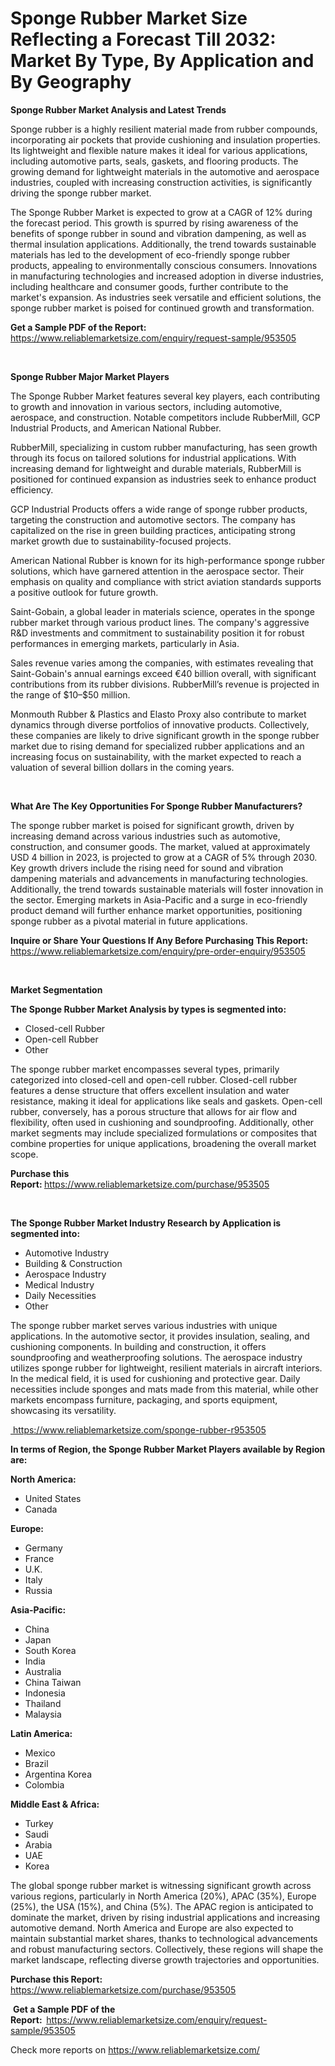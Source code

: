 <p><h1>Sponge Rubber Market Size Reflecting a Forecast Till 2032: Market By Type, By Application and By Geography</h1></p><p><strong>Sponge Rubber Market Analysis and Latest Trends</strong></p>
<p><p>Sponge rubber is a highly resilient material made from rubber compounds, incorporating air pockets that provide cushioning and insulation properties. Its lightweight and flexible nature makes it ideal for various applications, including automotive parts, seals, gaskets, and flooring products. The growing demand for lightweight materials in the automotive and aerospace industries, coupled with increasing construction activities, is significantly driving the sponge rubber market.</p><p>The Sponge Rubber Market is expected to grow at a CAGR of 12% during the forecast period. This growth is spurred by rising awareness of the benefits of sponge rubber in sound and vibration dampening, as well as thermal insulation applications. Additionally, the trend towards sustainable materials has led to the development of eco-friendly sponge rubber products, appealing to environmentally conscious consumers. Innovations in manufacturing technologies and increased adoption in diverse industries, including healthcare and consumer goods, further contribute to the market's expansion. As industries seek versatile and efficient solutions, the sponge rubber market is poised for continued growth and transformation.</p></p>
<p><strong>Get a Sample PDF of the Report:&nbsp;</strong> <a href="https://www.reliablemarketsize.com/enquiry/request-sample/953505?utm_campaign=2925&utm_medium=2&utm_source=Github&utm_content=ia&utm_term=07032025&utm_id=sponge-rubber">https://www.reliablemarketsize.com/enquiry/request-sample/953505</a></p>
<p>&nbsp;</p>
<p><strong>Sponge Rubber Major Market Players</strong></p>
<p><p>The Sponge Rubber Market features several key players, each contributing to growth and innovation in various sectors, including automotive, aerospace, and construction. Notable competitors include RubberMill, GCP Industrial Products, and American National Rubber.</p><p>RubberMill, specializing in custom rubber manufacturing, has seen growth through its focus on tailored solutions for industrial applications. With increasing demand for lightweight and durable materials, RubberMill is positioned for continued expansion as industries seek to enhance product efficiency.</p><p>GCP Industrial Products offers a wide range of sponge rubber products, targeting the construction and automotive sectors. The company has capitalized on the rise in green building practices, anticipating strong market growth due to sustainability-focused projects.</p><p>American National Rubber is known for its high-performance sponge rubber solutions, which have garnered attention in the aerospace sector. Their emphasis on quality and compliance with strict aviation standards supports a positive outlook for future growth.</p><p>Saint-Gobain, a global leader in materials science, operates in the sponge rubber market through various product lines. The company's aggressive R&D investments and commitment to sustainability position it for robust performances in emerging markets, particularly in Asia.</p><p>Sales revenue varies among the companies, with estimates revealing that Saint-Gobain's annual earnings exceed €40 billion overall, with significant contributions from its rubber divisions. RubberMill’s revenue is projected in the range of $10–$50 million.</p><p>Monmouth Rubber & Plastics and Elasto Proxy also contribute to market dynamics through diverse portfolios of innovative products. Collectively, these companies are likely to drive significant growth in the sponge rubber market due to rising demand for specialized rubber applications and an increasing focus on sustainability, with the market expected to reach a valuation of several billion dollars in the coming years.</p></p>
<p>&nbsp;</p>
<p><strong>What Are The Key Opportunities For Sponge Rubber Manufacturers?</strong></p>
<p><p>The sponge rubber market is poised for significant growth, driven by increasing demand across various industries such as automotive, construction, and consumer goods. The market, valued at approximately USD 4 billion in 2023, is projected to grow at a CAGR of 5% through 2030. Key growth drivers include the rising need for sound and vibration dampening materials and advancements in manufacturing technologies. Additionally, the trend towards sustainable materials will foster innovation in the sector. Emerging markets in Asia-Pacific and a surge in eco-friendly product demand will further enhance market opportunities, positioning sponge rubber as a pivotal material in future applications.</p></p>
<p><strong>Inquire or Share Your Questions If Any Before Purchasing This Report:</strong> <a href="https://www.reliablemarketsize.com/enquiry/pre-order-enquiry/953505?utm_campaign=2925&utm_medium=2&utm_source=Github&utm_content=ia&utm_term=07032025&utm_id=sponge-rubber">https://www.reliablemarketsize.com/enquiry/pre-order-enquiry/953505</a></p>
<p>&nbsp;</p>
<p><strong>Market Segmentation</strong></p>
<p><strong>The Sponge Rubber Market Analysis by types is segmented into:</strong></p>
<p><ul><li>Closed-cell Rubber</li><li>Open-cell Rubber</li><li>Other</li></ul></p>
<p><p>The sponge rubber market encompasses several types, primarily categorized into closed-cell and open-cell rubber. Closed-cell rubber features a dense structure that offers excellent insulation and water resistance, making it ideal for applications like seals and gaskets. Open-cell rubber, conversely, has a porous structure that allows for air flow and flexibility, often used in cushioning and soundproofing. Additionally, other market segments may include specialized formulations or composites that combine properties for unique applications, broadening the overall market scope.</p></p>
<p><strong>Purchase this Report:&nbsp;</strong><a href="https://www.reliablemarketsize.com/purchase/953505?utm_campaign=2925&utm_medium=2&utm_source=Github&utm_content=ia&utm_term=07032025&utm_id=sponge-rubber">https://www.reliablemarketsize.com/purchase/953505</a></p>
<p>&nbsp;</p>
<p><strong>The Sponge Rubber Market Industry Research by Application is segmented into:</strong></p>
<p><ul><li>Automotive Industry</li><li>Building & Construction</li><li>Aerospace Industry</li><li>Medical Industry</li><li>Daily Necessities</li><li>Other</li></ul></p>
<p><p>The sponge rubber market serves various industries with unique applications. In the automotive sector, it provides insulation, sealing, and cushioning components. In building and construction, it offers soundproofing and weatherproofing solutions. The aerospace industry utilizes sponge rubber for lightweight, resilient materials in aircraft interiors. In the medical field, it is used for cushioning and protective gear. Daily necessities include sponges and mats made from this material, while other markets encompass furniture, packaging, and sports equipment, showcasing its versatility.</p></p>
<p><a href="https://www.reliablemarketsize.com/sponge-rubber-r953505?utm_campaign=2925&utm_medium=2&utm_source=Github&utm_content=ia&utm_term=07032025&utm_id=sponge-rubber">&nbsp;https://www.reliablemarketsize.com/sponge-rubber-r953505</a></p>
<p><strong>In terms of Region, the Sponge Rubber Market Players available by Region are:</strong></p>
<p>
    <p> <strong> North America: </strong>
        <ul>
            <li>United States</li>
            <li>Canada</li>
        </ul>
        </p> 
    <p> <strong> Europe: </strong>
        <ul>
            <li>Germany</li>
            <li>France</li>
            <li>U.K.</li>
            <li>Italy</li>
            <li>Russia</li>
        </ul>
        </p> 
    <p> <strong> Asia-Pacific: </strong>
        <ul>
            <li>China</li>
            <li>Japan</li>
            <li>South Korea</li>
            <li>India</li>
            <li>Australia</li>
            <li>China Taiwan</li>
            <li>Indonesia</li>
            <li>Thailand</li>
            <li>Malaysia</li>
        </ul>
        </p> 
    <p> <strong> Latin America: </strong>
        <ul>
            <li>Mexico</li>
            <li>Brazil</li>
            <li>Argentina Korea</li>
            <li>Colombia</li>
        </ul>
        </p> 
    <p> <strong> Middle East & Africa: </strong>
        <ul>
            <li>Turkey</li>
            <li>Saudi</li>
            <li>Arabia</li>
            <li>UAE</li>
            <li>Korea</li>
        </ul>
    </p>
    </p>
<p><p>The global sponge rubber market is witnessing significant growth across various regions, particularly in North America (20%), APAC (35%), Europe (25%), the USA (15%), and China (5%). The APAC region is anticipated to dominate the market, driven by rising industrial applications and increasing automotive demand. North America and Europe are also expected to maintain substantial market shares, thanks to technological advancements and robust manufacturing sectors. Collectively, these regions will shape the market landscape, reflecting diverse growth trajectories and opportunities.</p></p>
<p><strong>Purchase this Report: </strong><a href="https://www.reliablemarketsize.com/purchase/953505?utm_campaign=2925&utm_medium=2&utm_source=Github&utm_content=ia&utm_term=07032025&utm_id=sponge-rubber">https://www.reliablemarketsize.com/purchase/953505</a></p>
<p>&nbsp;<strong>Get a Sample PDF of the Report:&nbsp;&nbsp;</strong><a href="https://www.reliablemarketsize.com/enquiry/request-sample/953505?utm_campaign=2925&utm_medium=2&utm_source=Github&utm_content=ia&utm_term=07032025&utm_id=sponge-rubber">https://www.reliablemarketsize.com/enquiry/request-sample/953505</a></p>
<p><strong></strong></p>
<p>Check more reports on <a href="https://www.reliablemarketsize.com/?utm_campaign=2925&utm_medium=2&utm_source=Github&utm_content=ia&utm_term=07032025&utm_id=sponge-rubber">https://www.reliablemarketsize.com/</a></p>